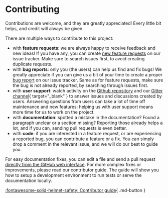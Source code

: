 # Contributing

Contributions are welcome, and they are greatly appreciated! Every little bit helps, and credit will always be given.

There are multiple ways to contribute to this project:

- with **feature requests**: we are always happy to receive feedback and new ideas! If you have any, you can create [new feature requests](https://github.com/mkdocstrings/griffe/issues/new?assignees=pawamoy&labels=feature&projects=&template=feature_request.md&title=feature%3A+) on our issue tracker. Make sure to search issues first, to avoid creating duplicate requests.
- with **bug reports**: only you (the users) can help us find and fix bugs! We greatly appreciate if you can give us a bit of your time to create a proper [bug report](https://github.com/mkdocstrings/griffe/issues/new?assignees=pawamoy&labels=unconfirmed&projects=&template=bug_report.md&title=bug%3A+) on our issue tracker. Same as for feature requests, make sure the bug is not already reported, by searching through issues first.
- with **user support**: watch activity on the [Github repository](https://github.com/mkdocstrings/griffe) and our [Gitter channel](https://app.gitter.im/#/room/#mkdocstrings_griffe:gitter.im){ target="_blank" } to answer issues and discussions created by users. Answering questions from users can take a lot of time off maintenance and new features: helping us with user support means more time for us to work on the project.
- with **documentation**: spotted a mistake in the documentation? Found a paragraph unclear or a section missing? Reporting those already helps a lot, and if you can, sending pull requests is even better.
- with **code**: if you are interested in a feature request, or are experiencing a reported bug, you can contribute a feature or a fix. You can simply drop a comment in the relevant issue, and we will do our best to guide you.

For easy documentation fixes, you can edit a file and send a pull request [directly from the GitHub web interface](https://docs.github.com/en/repositories/working-with-files/managing-files/editing-files#editing-files-in-another-users-repository). For more complex fixes or improvements, please read our contributor guide. The guide will show you how to setup a development environment to run tests or serve the documentation locally.

[:fontawesome-solid-helmet-safety: Contributor guide](guide/contributors.md){ .md-button }

